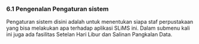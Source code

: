 ### 6.1 Pengenalan Pengaturan sistem

Pengaturan sistem disini adalah untuk menentukan siapa staf perpustakaan yang bisa melakukan apa terhadap aplikasi SLiMS ini. Dalam submenu kali ini juga ada fasilitas Setelan Hari Libur dan Salinan Pangkalan Data.



